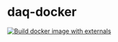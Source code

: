 # daq-docker
[![Build docker image with externals](https://github.com/art-daq/daq-docker/actions/workflows/externals.yaml/badge.svg)](https://github.com/art-daq/daq-docker/actions/workflows/externals.yaml)
